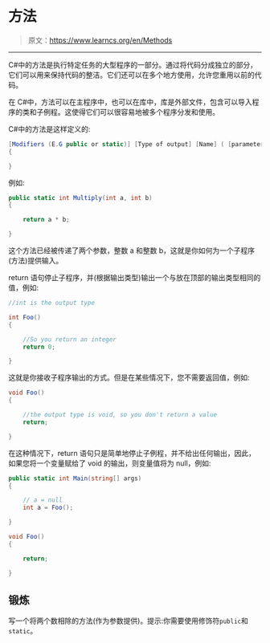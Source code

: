 # 方法

> 原文：<https://www.learncs.org/en/Methods>

* * *

C#中的方法是执行特定任务的大型程序的一部分。通过将代码分成独立的部分，它们可以用来保持代码的整洁。它们还可以在多个地方使用，允许您重用以前的代码。

在 C#中，方法可以在主程序中，也可以在库中，库是外部文件，包含可以导入程序的类和子例程。这使得它们可以很容易地被多个程序分发和使用。

C#中的方法是这样定义的:

```cs
[Modifiers (E.G public or static)] [Type of output] [Name] ( [parameter 1],[parameter 2] ...)
{

} 
```

例如:

```cs
public static int Multiply(int a, int b)
{

    return a * b;

} 
```

这个方法已经被传递了两个参数，整数 a 和整数 b，这就是你如何为一个子程序(方法)提供输入。

return 语句停止子程序，并(根据输出类型)输出一个与放在顶部的输出类型相同的值，例如:

```cs
//int is the output type

int Foo()
{

    //So you return an integer
    return 0;

} 
```

这就是你接收子程序输出的方式。但是在某些情况下，您不需要返回值，例如:

```cs
void Foo()
{

    //the output type is void, so you don't return a value
    return;

} 
```

在这种情况下，return 语句只是简单地停止子例程，并不给出任何输出，因此，如果您将一个变量赋给了 void 的输出，则变量值将为 null，例如:

```cs
public static int Main(string[] args)
{

    // a = null
    int a = Foo();

}

void Foo()
{

    return;

} 
```

## 锻炼

写一个将两个数相除的方法(作为参数提供)。提示:你需要使用修饰符`public`和`static`。